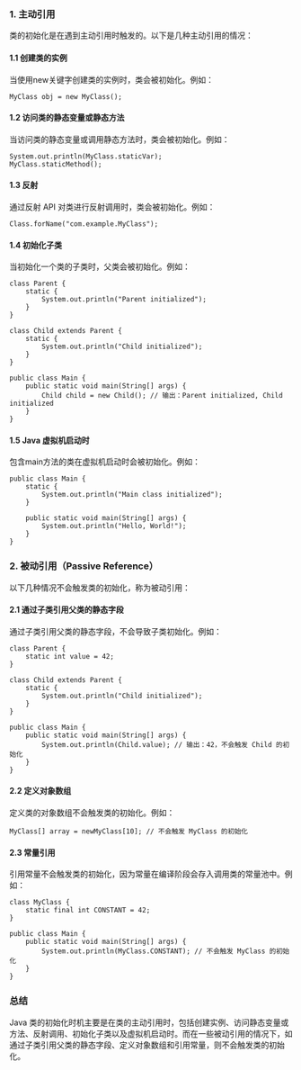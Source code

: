 ### 1. 主动引用
类的初始化是在遇到主动引用时触发的。以下是几种主动引用的情况：
#### 1.1 创建类的实例
当使用new关键字创建类的实例时，类会被初始化。例如：
```
MyClass obj = new MyClass();
```
#### 1.2 访问类的静态变量或静态方法
当访问类的静态变量或调用静态方法时，类会被初始化。例如：
```
System.out.println(MyClass.staticVar);
MyClass.staticMethod();
```
#### 1.3 反射
通过反射 API 对类进行反射调用时，类会被初始化。例如：
```
Class.forName("com.example.MyClass");
```
#### 1.4 初始化子类
当初始化一个类的子类时，父类会被初始化。例如：
```
class Parent {
    static {
        System.out.println("Parent initialized");
    }
}

class Child extends Parent {
    static {
        System.out.println("Child initialized");
    }
}

public class Main {
    public static void main(String[] args) {
        Child child = new Child(); // 输出：Parent initialized, Child initialized
    }
}
```
#### 1.5 Java 虚拟机启动时
包含main方法的类在虚拟机启动时会被初始化。例如：
```
public class Main {
    static {
        System.out.println("Main class initialized");
    }

    public static void main(String[] args) {
        System.out.println("Hello, World!");
    }
}
```
### 2. 被动引用（Passive Reference）
以下几种情况不会触发类的初始化，称为被动引用：
#### 2.1 通过子类引用父类的静态字段
通过子类引用父类的静态字段，不会导致子类初始化。例如：
```
class Parent {
    static int value = 42;
}

class Child extends Parent {
    static {
        System.out.println("Child initialized");
    }
}

public class Main {
    public static void main(String[] args) {
        System.out.println(Child.value); // 输出：42，不会触发 Child 的初始化
    }
}
```
#### 2.2 定义对象数组
定义类的对象数组不会触发类的初始化。例如：
```
MyClass[] array = newMyClass[10]; // 不会触发 MyClass 的初始化
```
#### 2.3 常量引用
引用常量不会触发类的初始化，因为常量在编译阶段会存入调用类的常量池中。例如：
```
class MyClass {
    static final int CONSTANT = 42;
}

public class Main {
    public static void main(String[] args) {
        System.out.println(MyClass.CONSTANT); // 不会触发 MyClass 的初始化
    }
}
```
### 总结
Java 类的初始化时机主要是在类的主动引用时，包括创建实例、访问静态变量或方法、反射调用、初始化子类以及虚拟机启动时。而在一些被动引用的情况下，如通过子类引用父类的静态字段、定义对象数组和引用常量，则不会触发类的初始化。
